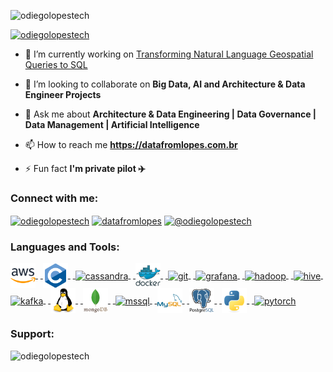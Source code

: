 <p align="left"> <img src="https://komarev.com/ghpvc/?username=odiegolopestech&label=Profile%20views&color=0e75b6&style=flat" alt="odiegolopestech" /> </p>

<p align="left"> <a href="https://github.com/ryo-ma/github-profile-trophy"><img src="https://github-profile-trophy.vercel.app/?username=odiegolopestech" alt="odiegolopestech" /></a> </p>

- 🔭 I’m currently working on [Transforming Natural Language Geospatial Queries to SQL](https://www.linkedin.com/in/odiegolopestech/details/projects/)

- 👯 I’m looking to collaborate on **Big Data, AI and Architecture & Data Engineer Projects**

- 💬 Ask me about **Architecture & Data Engineering | Data Governance | Data Management | Artificial Intelligence**

- 📫 How to reach me **https://datafromlopes.com.br**

- ⚡ Fun fact **I'm private pilot ✈️**

<h3 align="left">Connect with me:</h3>
<p align="left">
<a href="https://linkedin.com/in/datafromlopes" target="blank"><img align="center" src="https://raw.githubusercontent.com/rahuldkjain/github-profile-readme-generator/master/src/images/icons/Social/linked-in-alt.svg" alt="odiegolopestech" height="30" width="40" /></a>
<a href="https://instagram.com/datafromlopes" target="blank"><img align="center" src="https://raw.githubusercontent.com/rahuldkjain/github-profile-readme-generator/master/src/images/icons/Social/instagram.svg" alt="datafromlopes" height="30" width="40" /></a>
<a href="https://medium.com/@datafromlopes" target="blank"><img align="center" src="https://raw.githubusercontent.com/rahuldkjain/github-profile-readme-generator/master/src/images/icons/Social/medium.svg" alt="@odiegolopestech" height="30" width="40" /></a>
</p>

<h3 align="left">Languages and Tools:</h3>
<p align="left"> 
  <a href="https://aws.amazon.com" target="_blank" rel="noreferrer"> 
    <img src="https://raw.githubusercontent.com/devicons/devicon/master/icons/amazonwebservices/amazonwebservices-original-wordmark.svg" alt="aws" width="40" height="40" style="vertical-align: middle;"/> 
  </a> 
  &nbsp<a href="https://www.cprogramming.com/" target="_blank" rel="noreferrer"> 
    <img src="https://raw.githubusercontent.com/devicons/devicon/master/icons/c/c-original.svg" alt="c" width="40" height="40" style="vertical-align: middle;"/> 
  </a> 
  &nbsp<a href="https://cassandra.apache.org/" target="_blank" rel="noreferrer"> 
    <img src="https://www.vectorlogo.zone/logos/apache_cassandra/apache_cassandra-icon.svg" alt="cassandra" width="40" height="40" style="vertical-align: middle;"/> 
  </a> 
  &nbsp<a href="https://www.docker.com/" target="_blank" rel="noreferrer"> 
    <img src="https://raw.githubusercontent.com/devicons/devicon/master/icons/docker/docker-original-wordmark.svg" alt="docker" width="40" height="40" style="vertical-align: middle;"/> 
  </a> 
  &nbsp<a href="https://git-scm.com/" target="_blank" rel="noreferrer"> 
    <img src="https://www.vectorlogo.zone/logos/git-scm/git-scm-icon.svg" alt="git" width="40" height="40" style="vertical-align: middle;"/> 
  </a> 
  &nbsp<a href="https://grafana.com" target="_blank" rel="noreferrer"> 
    <img src="https://www.vectorlogo.zone/logos/grafana/grafana-icon.svg" alt="grafana" width="40" height="40" style="vertical-align: middle;"/> 
  </a> 
  &nbsp<a href="https://hadoop.apache.org/" target="_blank" rel="noreferrer"> 
    <img src="https://www.vectorlogo.zone/logos/apache_hadoop/apache_hadoop-icon.svg" alt="hadoop" width="40" height="40" style="vertical-align: middle;"/> 
  </a> 
  &nbsp<a href="https://hive.apache.org/" target="_blank" rel="noreferrer"> 
    <img src="https://www.vectorlogo.zone/logos/apache_hive/apache_hive-icon.svg" alt="hive" width="40" height="40" style="vertical-align: middle;"/> 
  </a>
  &nbsp<a href="https://kafka.apache.org/" target="_blank" rel="noreferrer"> 
    <img src="https://www.vectorlogo.zone/logos/apache_kafka/apache_kafka-icon.svg" alt="kafka" width="40" height="40" style="vertical-align: middle;"/> 
  </a> 
  &nbsp<a href="https://www.linux.org/" target="_blank" rel="noreferrer"> 
    <img src="https://raw.githubusercontent.com/devicons/devicon/master/icons/linux/linux-original.svg" alt="linux" width="40" height="40" style="vertical-align: middle;"/> 
  </a> 
  &nbsp<a href="https://www.mongodb.com/" target="_blank" rel="noreferrer"> 
    <img src="https://raw.githubusercontent.com/devicons/devicon/master/icons/mongodb/mongodb-original-wordmark.svg" alt="mongodb" width="40" height="40" style="vertical-align: middle;"/> 
  </a> 
  &nbsp<a href="https://www.microsoft.com/en-us/sql-server" target="_blank" rel="noreferrer"> 
    <img src="https://www.svgrepo.com/show/303229/microsoft-sql-server-logo.svg" alt="mssql" width="40" height="40" style="vertical-align: middle;"/> 
  </a> 
  &nbsp<a href="https://www.mysql.com/" target="_blank" rel="noreferrer"> 
    <img src="https://raw.githubusercontent.com/devicons/devicon/master/icons/mysql/mysql-original-wordmark.svg" alt="mysql" width="40" height="40" style="vertical-align: middle;"/> 
  </a> 
  &nbsp<a href="https://www.postgresql.org" target="_blank" rel="noreferrer"> 
    <img src="https://raw.githubusercontent.com/devicons/devicon/master/icons/postgresql/postgresql-original-wordmark.svg" alt="postgresql" width="40" height="40" style="vertical-align: middle;"/> 
  </a> 
  &nbsp<a href="https://www.python.org" target="_blank" rel="noreferrer"> 
    <img src="https://raw.githubusercontent.com/devicons/devicon/master/icons/python/python-original.svg" alt="python" width="40" height="40" style="vertical-align: middle;"/> 
  </a> 
  &nbsp<a href="https://pytorch.org/" target="_blank" rel="noreferrer"> 
    <img src="https://www.vectorlogo.zone/logos/pytorch/pytorch-icon.svg" alt="pytorch" width="40" height="40" style="vertical-align: middle;"/> 
  </a>
</p>

<h3 align="left">Support:</h3>
<p><a href="https://www.buymeacoffee.com/odiegolopestech"> <img align="left" src="https://cdn.buymeacoffee.com/buttons/v2/default-yellow.png" height="50" width="210" alt="odiegolopestech" /></a></p><br><br>
